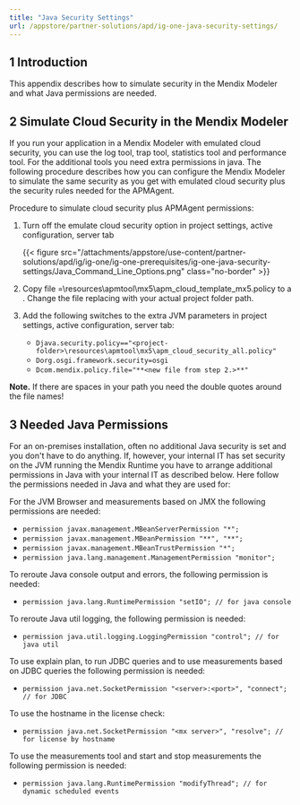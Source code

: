 ```yaml
---
title: "Java Security Settings"
url: /appstore/partner-solutions/apd/ig-one-java-security-settings/
---
```


## 1 Introduction

This appendix describes how to simulate security in the Mendix Modeler and what Java permissions are needed.

## 2 Simulate Cloud Security in the Mendix Modeler

If you run your application in a Mendix Modeler with emulated cloud security, you can use the log tool, trap tool, statistics tool and performance tool. For the additional tools you need extra permissions in java. The following procedure describes how you can configure the Mendix Modeler to simulate the same security as you get with emulated cloud security plus the security rules needed for the APMAgent.

Procedure to simulate cloud security plus APMAgent permissions:

1. Turn off the emulate cloud security option in project settings, active configuration, server tab

    {{< figure src="/attachments/appstore/use-content/partner-solutions/apd/ig/ig-one/ig-one-prerequisites/ig-one-java-security-settings/Java_Command_Line_Options.png" class="no-border" >}}

2. Copy file =<project-folder>\resources\apmtool\mx5\apm_cloud_template_mx5.policy to a **<new file>**. Change the file replacing <project-folder> with your actual project folder path.
3. Add the following switches to the extra JVM parameters in project settings, active configuration, server tab:

    * `Djava.security.policy=="<project-folder>\resources\apmtool\mx5\apm_cloud_security_all.policy"`
    * `Dorg.osgi.framework.security=osgi`
    * `Dcom.mendix.policy.file="**<new file from step 2.>**"`

**Note.** If there are spaces in your path you need the double quotes around the file names!

## 3 Needed Java Permissions

For an on-premises installation, often no additional Java security is set and you don't have to do anything. If, however, your internal IT has set security on the JVM running the Mendix Runtime you have to arrange additional permissions in Java with your internal IT as described below.
Here follow the permissions needed in Java and what they are used for:

For the JVM Browser and measurements based on JMX the following permissions are needed:

* `permission javax.management.MBeanServerPermission "*";`
* `permission javax.management.MBeanPermission "**", "**";`
* `permission javax.management.MBeanTrustPermission "*";`
* `permission java.lang.management.ManagementPermission "monitor";`

To reroute Java console output and errors, the following permission is needed:

* `permission java.lang.RuntimePermission "setIO"; // for java console`

To reroute Java util logging, the following permission is needed:

* `permission java.util.logging.LoggingPermission "control"; // for java util`

To use explain plan, to run JDBC queries and to use measurements based on JDBC queries the following permission is needed:

* `permission java.net.SocketPermission "<server>:<port>", "connect"; // for JDBC`

To use the hostname in the license check:

* `permission java.net.SocketPermission "<mx server>", "resolve"; // for license by hostname`

To use the measurements tool and start and stop measurements the following permission is needed:

* `permission java.lang.RuntimePermission "modifyThread"; // for dynamic scheduled events`
